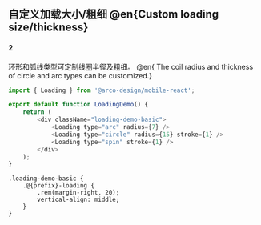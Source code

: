 ## 自定义加载大小/粗细 @en{Custom loading size/thickness}

#### 2

环形和弧线类型可定制线圈半径及粗细。 @en{ The coil radius and thickness of circle and arc types can be customized.}

```js
import { Loading } from '@arco-design/mobile-react';

export default function LoadingDemo() {
    return (
        <div className="loading-demo-basic">
            <Loading type="arc" radius={7} />
            <Loading type="circle" radius={15} stroke={1} />
            <Loading type="spin" stroke={1} />
        </div>
    );
}
```

```less
.loading-demo-basic {
    .@{prefix}-loading {
        .rem(margin-right, 20);
        vertical-align: middle;
    }
}
```
